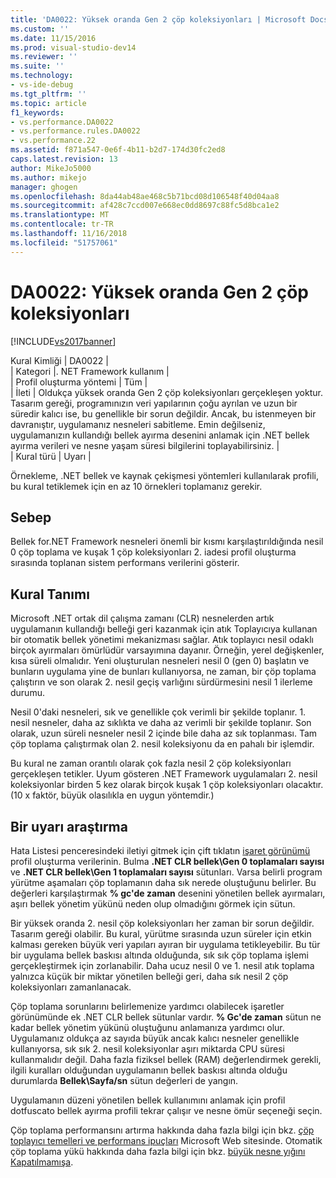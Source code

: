 ```yaml
---
title: 'DA0022: Yüksek oranda Gen 2 çöp koleksiyonları | Microsoft Docs'
ms.custom: ''
ms.date: 11/15/2016
ms.prod: visual-studio-dev14
ms.reviewer: ''
ms.suite: ''
ms.technology:
- vs-ide-debug
ms.tgt_pltfrm: ''
ms.topic: article
f1_keywords:
- vs.performance.DA0022
- vs.performance.rules.DA0022
- vs.performance.22
ms.assetid: f871a547-0e6f-4b11-b2d7-174d30fc2ed8
caps.latest.revision: 13
author: MikeJo5000
ms.author: mikejo
manager: ghogen
ms.openlocfilehash: 8da44ab48ae468c5b71bcd08d106548f40d04aa8
ms.sourcegitcommit: af428c7ccd007e668ec0dd8697c88fc5d8bca1e2
ms.translationtype: MT
ms.contentlocale: tr-TR
ms.lasthandoff: 11/16/2018
ms.locfileid: "51757061"
---
```

# <a name="da0022-high-rate-of-gen-2-garbage-collections"></a>DA0022: Yüksek oranda Gen 2 çöp koleksiyonları
[!INCLUDE[vs2017banner](../includes/vs2017banner.md)]

Kural Kimliği | DA0022 |  
| Kategori |. NET Framework kullanım |  
| Profil oluşturma yöntemi | Tüm |  
| İleti | Oldukça yüksek oranda Gen 2 çöp koleksiyonları gerçekleşen yoktur. Tasarım gereği, programınızın veri yapılarının çoğu ayrılan ve uzun bir süredir kalıcı ise, bu genellikle bir sorun değildir. Ancak, bu istenmeyen bir davranıştır, uygulamanız nesneleri sabitleme. Emin değilseniz, uygulamanızın kullandığı bellek ayırma desenini anlamak için .NET bellek ayırma verileri ve nesne yaşam süresi bilgilerini toplayabilirsiniz. |  
| Kural türü | Uyarı |  
  
 Örnekleme, .NET bellek ve kaynak çekişmesi yöntemleri kullanılarak profili, bu kural tetiklemek için en az 10 örnekleri toplamanız gerekir.  
  
## <a name="cause"></a>Sebep  
 Bellek for.NET Framework nesneleri önemli bir kısmı karşılaştırıldığında nesil 0 çöp toplama ve kuşak 1 çöp koleksiyonları 2. iadesi profil oluşturma sırasında toplanan sistem performans verilerini gösterir.  
  
## <a name="rule-description"></a>Kural Tanımı  
 Microsoft .NET ortak dil çalışma zamanı (CLR) nesnelerden artık uygulamanın kullandığı belleği geri kazanmak için atık Toplayıcıya kullanan bir otomatik bellek yönetimi mekanizması sağlar. Atık toplayıcı nesil odaklı birçok ayırmaları ömürlüdür varsayımına dayanır. Örneğin, yerel değişkenler, kısa süreli olmalıdır. Yeni oluşturulan nesneleri nesil 0 (gen 0) başlatın ve bunların uygulama yine de bunları kullanıyorsa, ne zaman, bir çöp toplama çalıştırın ve son olarak 2. nesil geçiş varlığını sürdürmesini nesil 1 ilerleme durumu.  
  
 Nesil 0'daki nesneleri, sık ve genellikle çok verimli bir şekilde toplanır. 1. nesil nesneler, daha az sıklıkta ve daha az verimli bir şekilde toplanır. Son olarak, uzun süreli nesneler nesil 2 içinde bile daha az sık toplanması. Tam çöp toplama çalıştırmak olan 2. nesil koleksiyonu da en pahalı bir işlemdir.  
  
 Bu kural ne zaman orantılı olarak çok fazla nesil 2 çöp koleksiyonları gerçekleşen tetikler. Uyum gösteren .NET Framework uygulamaları 2. nesil koleksiyonlar birden 5 kez olarak birçok kuşak 1 çöp koleksiyonları olacaktır. (10 x faktör, büyük olasılıkla en uygun yöntemdir.)  
  
## <a name="how-to-investigate-a-warning"></a>Bir uyarı araştırma  
 Hata Listesi penceresindeki iletiyi gitmek için çift tıklatın [işaret görünümü](../profiling/marks-view.md) profil oluşturma verilerinin. Bulma **.NET CLR bellek\\Gen 0 toplamaları sayısı** ve **.NET CLR bellek\\Gen 1 toplamaları sayısı** sütunları. Varsa belirli program yürütme aşamaları çöp toplamanın daha sık nerede oluştuğunu belirler. Bu değerleri karşılaştırmak **% gc'de zaman** desenini yönetilen bellek ayırmaları, aşırı bellek yönetim yükünü neden olup olmadığını görmek için sütun.  
  
 Bir yüksek oranda 2. nesil çöp koleksiyonları her zaman bir sorun değildir. Tasarım gereği olabilir. Bu kural, yürütme sırasında uzun süreler için etkin kalması gereken büyük veri yapıları ayıran bir uygulama tetikleyebilir. Bu tür bir uygulama bellek baskısı altında olduğunda, sık sık çöp toplama işlemi gerçekleştirmek için zorlanabilir. Daha ucuz nesil 0 ve 1. nesil atık toplama yalnızca küçük bir miktar yönetilen belleği geri, daha sık nesil 2 çöp koleksiyonları zamanlanacak.  
  
 Çöp toplama sorunlarını belirlemenize yardımcı olabilecek işaretler görünümünde ek .NET CLR bellek sütunlar vardır. **% Gc'de zaman** sütun ne kadar bellek yönetim yükünü oluştuğunu anlamanıza yardımcı olur. Uygulamanız oldukça az sayıda büyük ancak kalıcı nesneler genellikle kullanıyorsa, sık sık 2. nesil koleksiyonlar aşırı miktarda CPU süresi kullanmalıdır değil. Daha fazla fiziksel bellek (RAM) değerlendirmek gerekli, ilgili kuralları olduğundan uygulamanın bellek baskısı altında olduğu durumlarda **Bellek\Sayfa/sn** sütun değerleri de yangın.  
  
 Uygulamanın düzeni yönetilen bellek kullanımını anlamak için profil dotfuscato bellek ayırma profili tekrar çalışır ve nesne ömür seçeneği seçin.  
  
 Çöp toplama performansını artırma hakkında daha fazla bilgi için bkz. [çöp toplayıcı temelleri ve performans ipuçları](http://go.microsoft.com/fwlink/?LinkId=148226) Microsoft Web sitesinde. Otomatik çöp toplama yükü hakkında daha fazla bilgi için bkz. [büyük nesne yığını Kapatılmamışa](http://go.microsoft.com/fwlink/?LinkId=177836).



